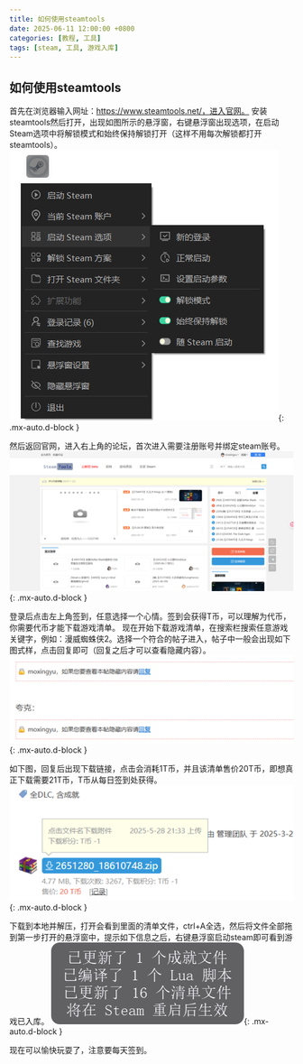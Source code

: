 ```yaml
---
title: 如何使用steamtools
date: 2025-06-11 12:00:00 +0800
categories: [教程, 工具]
tags: [steam, 工具, 游戏入库]
---
```



## 如何使用steamtools

首先在浏览器输入网址：https://www.steamtools.net/，进入官网。
安装steamtools然后打开，出现如图所示的悬浮窗，右键悬浮窗出现选项，在启动Steam选项中将解锁模式和始终保持解锁打开（这样不用每次解锁都打开steamtools）。
![SteamTools悬浮窗](/assets/img/steamtools/图片1.png){: .mx-auto.d-block }

然后返回官网，进入右上角的论坛，首次进入需要注册账号并绑定steam账号。
![SteamTools论坛](/assets/img/steamtools/图片2.png){: .mx-auto.d-block }

登录后点击左上角签到，任意选择一个心情。签到会获得T币，可以理解为代币，你需要代币才能下载游戏清单。
现在开始下载游戏清单，在搜索栏搜索任意游戏关键字，例如：漫威蜘蛛侠2。选择一个符合的帖子进入，帖子中一般会出现如下图式样，点击回复即可（回复之后才可以查看隐藏内容）。
![SteamTools论坛](/assets/img/steamtools/图片3.png){: .mx-auto.d-block }

如下图，回复后出现下载链接，点击会消耗1T币，并且该清单售价20T币，即想真正下载需要21T币，T币从每日签到处获得。
![SteamTools论坛](/assets/img/steamtools/图片4.png){: .mx-auto.d-block }

下载到本地并解压，打开会看到里面的清单文件，ctrl+A全选，然后将文件全部拖到第一步打开的悬浮窗中，提示如下信息之后，右键悬浮窗启动steam即可看到游戏已入库。
![SteamTools论坛](/assets/img/steamtools/图片5.png){: .mx-auto.d-block }

现在可以愉快玩耍了，注意要每天签到。